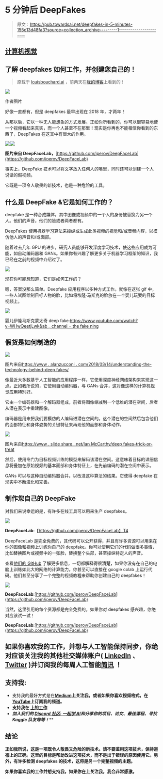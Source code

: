 # 5 分钟后 DeepFakes

> 原文：<https://pub.towardsai.net/deepfakes-in-5-minutes-155c13d48fa3?source=collection_archive---------1----------------------->

## [计算机视觉](https://towardsai.net/p/category/computer-vision)

## 了解 deepfakes 如何工作，并创建您自己的！

> 原载于 [louisbouchard.ai](https://www.louisbouchard.ai/deepfakes-in-5-minutes/) ，前两天在[我的博客](https://www.louisbouchard.ai/tag/artificial-intelligence/)上看到的！

![](img/f260d0cc8b072f28e8c6c1ef771a6572.png)

作者图片

好像一直都有，但是 deepfakes 最早出现在 2018 年，才两年！

从那以后，它以一种无人能想象的方式发展。正如你所看到的，你可以很容易地使一个视频看起来真实，而一个人甚至不在那里！现实是你再也不能相信你看到的东西了，DeepFakes 在这其中有很大的作用。

![](img/d712626f797266fa40a5b998327046fa.png)![](img/c612b46fe335dec9b268aa6ee6ecfb64.png)

**图片来自 DeepFaceLab，**[https://github.com/iperov/DeepFaceLab](https://github.com/iperov/DeepFaceLab)

事实上，DeepFake 技术可以将文字放入任何人的嘴里，同时还可以创建一个人说话的假视频。

它既是一项令人敬畏的新技术，也是一种危险的工具。

## 什么是 DeepFake &它是如何工作的？

deepfake 是一种合成媒体，其中图像或视频中的一个人的身份被替换为另一个人。他们的声音，他们的脸或者两者都有。

DeepFakes 使用机器学习算法来操纵或生成此类视频的视觉和/或音频内容，以模仿他人的声音和/或面部。

随着过去几年 GPU 的进步，研究人员能够开发深度学习技术，使这些应用成为可能，如自动编码器和 GANs。如果你有兴趣了解更多关于机器学习框架的知识，我已经在之前的视频中介绍过了。

[![](img/d6d4f598ae72cf7f2fb082a3e0a0d220.png)](https://www.louisbouchard.ai/learnai/)

现在你可能想知道，它们是如何工作的？

嗯，答案没那么简单。Deepfake 应用程序以多种方式工作。就像在这张 gif 中，一些人试图绘制目标人物的脸，比如将埃隆·马斯克的脸放在一个婴儿玩耍的目标视频上。

![](img/ad560c74c9ff71197813fafeaa9ae38b.png)

婴儿伊隆马斯克蒙太奇 deep fake:[https://www.youtube.com/watch?v=WHwQeetjLwk&ab _ channel = the fake ning](https://www.youtube.com/watch?v=WHwQeetjLwk&ab_channel=TheFakening)

## 假货是如何制造的

![](img/7c8e37e60a9f67a73ffc6912a5e90959.png)

图片来自[https://www . alanzucconi . com/2018/03/14/understanding-the-technology-behind-deep fakes/](https://www.alanzucconi.com/2018/03/14/understanding-the-technology-behind-deepfakes/)

像最近大多数基于人工智能的应用程序一样，它使用深度神经网络架构来实现这一点。正如我所说的，它使用自动编码器，与 GANs 合并，这对像这样的计算机视觉应用特别好。

它由一个编码器和一个解码器组成，前者将图像缩减到一个低维的潜在空间，后者从潜在表示中重建图像。

编码器是用来把我们要模仿的人编码进潜在空间的。这个潜在的空间然后包含他们的面部特征和身体姿势的关键特征来再现他的面部和身体动作。

![](img/e83cdd5dc2959522de8a3f2ee0c87bd7.png)

图片来自[https://www . slide share . net/Ian McCarthy/deep fakes-trick-or-treat](https://www.slideshare.net/IanMcCarthy/deepfakes-trick-or-treat)

然后，使用专门为目标视频训练的模型来解码该潜在空间。这意味着目标的详细信息将叠加在原始视频的基本面部和身体特征上，在先前编码的潜在空间中表示。

GANs 可以与这种自动编码器合并，以改进这种算法的结果。它使得 deepfake 在现实中不断进化和完善。

## 制作您自己的 DeepFake

对我们来说幸运的是，有许多在线工具可以用来生产 deepfakes。

![](img/1a1e52fdfa2396bd0fa89c16342fc35e.png)

**DeepFaceLab**:【https://github.com/iperov/DeepFaceLab】T4

DeepFaceLab 是完全免费的，其代码可以公开获得，并且有许多资源可以用来在你的图像和视频上训练你自己的 deepfake。你可以使用它们的代码做很多事情，比如替换图片或视频中的一张脸，替换整个头部，甚至操纵特定人的声音。

查看[他们的 GitHub](https://github.com/iperov/DeepFaceLab) 了解更多信息，一切都解释得很清楚，如果你没有在自己的电脑上训练如此大的网络的计算能力，你甚至可以直接在 google colab 上运行代码。他们甚至分享了一个完整的视频教程来帮助你创建自己的 deepfakes！

![](img/950ab7d4b342266626aee66238f8f9a8.png)

**DeepFaceLab**:[https://github.com/iperov/DeepFaceLab](https://github.com/iperov/DeepFaceLab)

当然，这里引用的每个资源都是完全免费的。如果你对 deepfakes 感兴趣，你绝对应该试一试！

**DeepFaceLab**:[https://github.com/iperov/DeepFaceLab](https://github.com/iperov/DeepFaceLab)

## 如果你喜欢我的工作，并想与人工智能保持同步，你绝对应该关注我的其他社交媒体账户( [LinkedIn](https://www.linkedin.com/in/whats-ai/) 、 [Twitter](https://twitter.com/Whats_AI) )并订阅我的每周人工智能[简讯](http://eepurl.com/huGLT5) ！

## 支持我:

*   支持我的最好方式是在[**Medium**](https://medium.com/@whats-ai)**上关注我，或者如果你喜欢视频格式，在[**YouTube**](https://www.youtube.com/channel/UCUzGQrN-lyyc0BWTYoJM_Sg)**上订阅我的频道。****
*   ****支持我在 [**上的工作**](https://www.patreon.com/whatsai)****
*   ****加入我们的 [**Discord 社区:** **一起学 AI**](https://discord.gg/learnaitogether)和*分享你的项目、论文、最佳课程、寻找 Kaggle 队友等等！*****

## ****结论****

****正如我所说，这是一项既令人敬畏又危险的新技术。请不要滥用这项技术，保持道德上的正确。这里的目标是帮助改进这项技术，而不是出于错误的原因使用它。另外，有许多检测 deepfakes 的技术，这将是另一个完整视频的主题。****

****如果你喜欢我的工作并想支持我，如果你在[](https://medium.com/@whats_ai)**上关注我，我会非常感激。******